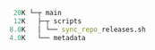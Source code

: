 ```mathematica
 20K └─┬ main
 12K   ├─┬ scripts
8.0K   │ └── sync_repo_releases.sh
4.0K   └── metadata
```
